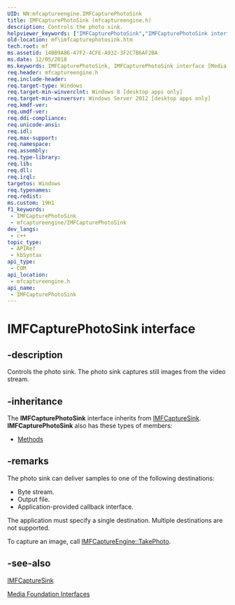 ```yaml
---
UID: NN:mfcaptureengine.IMFCapturePhotoSink
title: IMFCapturePhotoSink (mfcaptureengine.h)
description: Controls the photo sink.
helpviewer_keywords: ["IMFCapturePhotoSink","IMFCapturePhotoSink interface [Media Foundation]","IMFCapturePhotoSink interface [Media Foundation]","described","mf.imfcapturephotosink","mfcaptureengine/IMFCapturePhotoSink"]
old-location: mf\imfcapturephotosink.htm
tech.root: mf
ms.assetid: 14BB9A86-47F2-4CFE-A932-3F2C7B6AF2BA
ms.date: 12/05/2018
ms.keywords: IMFCapturePhotoSink, IMFCapturePhotoSink interface [Media Foundation], IMFCapturePhotoSink interface [Media Foundation],described, mf.imfcapturephotosink, mfcaptureengine/IMFCapturePhotoSink
req.header: mfcaptureengine.h
req.include-header: 
req.target-type: Windows
req.target-min-winverclnt: Windows 8 [desktop apps only]
req.target-min-winversvr: Windows Server 2012 [desktop apps only]
req.kmdf-ver: 
req.umdf-ver: 
req.ddi-compliance: 
req.unicode-ansi: 
req.idl: 
req.max-support: 
req.namespace: 
req.assembly: 
req.type-library: 
req.lib: 
req.dll: 
req.irql: 
targetos: Windows
req.typenames: 
req.redist: 
ms.custom: 19H1
f1_keywords:
 - IMFCapturePhotoSink
 - mfcaptureengine/IMFCapturePhotoSink
dev_langs:
 - c++
topic_type:
 - APIRef
 - kbSyntax
api_type:
 - COM
api_location:
 - mfcaptureengine.h
api_name:
 - IMFCapturePhotoSink
---
```


# IMFCapturePhotoSink interface


## -description

Controls the photo sink. The photo sink captures still images from the video stream.

## -inheritance

The <b xmlns:loc="http://microsoft.com/wdcml/l10n">IMFCapturePhotoSink</b> interface inherits from <a href="/windows/desktop/api/mfcaptureengine/nn-mfcaptureengine-imfcapturesink">IMFCaptureSink</a>. <b>IMFCapturePhotoSink</b> also has these types of members:
<ul>
<li><a href="https://docs.microsoft.com/">Methods</a></li>
</ul>

## -remarks

The photo sink can deliver samples to one of the following destinations:

<ul>
<li>Byte stream.</li>
<li>Output file.</li>
<li>Application-provided callback interface.</li>
</ul>
The application must specify a single destination. Multiple destinations are not supported.

To capture an image, call <a href="/windows/desktop/api/mfcaptureengine/nf-mfcaptureengine-imfcaptureengine-takephoto">IMFCaptureEngine::TakePhoto</a>.

## -see-also

<a href="/windows/desktop/api/mfcaptureengine/nn-mfcaptureengine-imfcapturesink">IMFCaptureSink</a>



<a href="/windows/desktop/medfound/media-foundation-interfaces">Media Foundation Interfaces</a>
